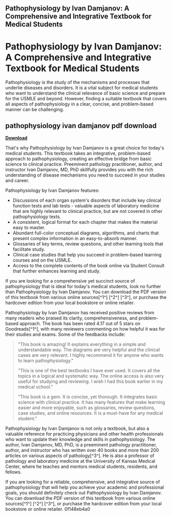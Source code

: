 ## Pathophysiology by Ivan Damjanov: A Comprehensive and Integrative Textbook for Medical Students

  
# Pathophysiology by Ivan Damjanov: A Comprehensive and Integrative Textbook for Medical Students
 
Pathophysiology is the study of the mechanisms and processes that underlie diseases and disorders. It is a vital subject for medical students who want to understand the clinical relevance of basic science and prepare for the USMLE and beyond. However, finding a suitable textbook that covers all aspects of pathophysiology in a clear, concise, and problem-based manner can be challenging.
 
## pathophysiology ivan damjanov pdf download


[**Download**](https://poitaihanew.blogspot.com/?l=2tK2jT)

 
That's why Pathophysiology by Ivan Damjanov is a great choice for today's medical students. This textbook takes an integrative, problem-based approach to pathophysiology, creating an effective bridge from basic science to clinical practice. Preeminent pathology practitioner, author, and instructor Ivan Damjanov, MD, PhD skillfully provides you with the rich understanding of disease mechanisms you need to succeed in your studies and career.
 
Pathophysiology by Ivan Damjanov features:
 
- Discussions of each organ system's disorders that include key clinical function tests and lab tests - valuable aspects of laboratory medicine that are highly relevant to clinical practice, but are not covered in other pathophysiology texts.
- A consistent, logical format for each chapter that makes the material easy to master.
- Abundant full-color conceptual diagrams, algorithms, and charts that present complex information in an easy-to-absorb manner.
- Glossaries of key terms, review questions, and other learning tools that facilitate study.
- Clinical case studies that help you succeed in problem-based learning courses and on the USMLE.
- Access to the complete contents of the book online via Student Consult that further enhances learning and study.

If you are looking for a comprehensive yet succinct source of pathophysiology that is ideal for today's medical students, look no further than Pathophysiology by Ivan Damjanov. You can download the PDF version of this textbook from various online sources[^1^] [^2^] [^3^], or purchase the hardcover edition from your local bookstore or online retailer.

Pathophysiology by Ivan Damjanov has received positive reviews from many readers who praised its clarity, comprehensiveness, and problem-based approach. The book has been rated 4.17 out of 5 stars on Goodreads[^1^], with many reviewers commenting on how helpful it was for their studies and exams. Some of the feedbacks include:

> "This book is amazing! It explains everything in a simple and understandable way. The diagrams are very helpful and the clinical cases are very relevant. I highly recommend it for anyone who wants to learn pathophysiology."
> 
> 
> "This is one of the best textbooks I have ever used. It covers all the topics in a logical and systematic way. The online access is also very useful for studying and reviewing. I wish I had this book earlier in my medical school."
> 
> 
> "This book is a gem. It is concise, yet thorough. It integrates basic science with clinical practice. It has many features that make learning easier and more enjoyable, such as glossaries, review questions, case studies, and online resources. It is a must-have for any medical student."

Pathophysiology by Ivan Damjanov is not only a textbook, but also a valuable reference for practicing physicians and other health professionals who want to update their knowledge and skills in pathophysiology. The author, Ivan Damjanov, MD, PhD, is a preeminent pathology practitioner, author, and instructor who has written over 40 books and more than 200 articles on various aspects of pathology[^3^]. He is also a professor of pathology and laboratory medicine at the University of Kansas Medical Center, where he teaches and mentors medical students, residents, and fellows.
 
If you are looking for a reliable, comprehensive, and integrative source of pathophysiology that will help you achieve your academic and professional goals, you should definitely check out Pathophysiology by Ivan Damjanov. You can download the PDF version of this textbook from various online sources[^1^] [^2^] [^3^], or purchase the hardcover edition from your local bookstore or online retailer.
 0f148eb4a0
